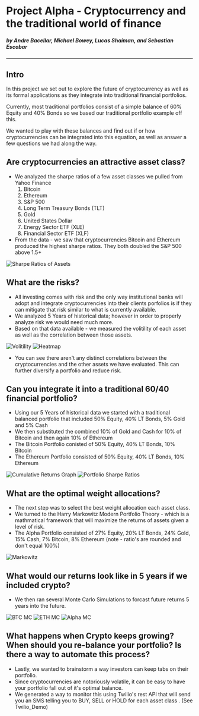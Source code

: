 # Project Alpha - Cryptocurrency and the traditional world of finance
##### by Andre Bacellar, Michael Bowey, Lucas Shaiman, and Sebastian Escobar
---

## Intro 
In this project we set out to explore the future of cryptocurrency as well as its formal applications as they integrate into traditional financial portfolios. 

Currently, most traditional portfolios consist of a simple balance of 60% Equity and 40% Bonds so we based our traditional portfolio example off this.

We wanted to play with these balances and find out if or how cryptocurrencies can be integrated into this equation, as well as answer a few questions we had along the way.


## Are cryptocurrencies an attractive asset class?
 * We analyzed the sharpe ratios of a few asset classes we pulled from Yahoo Finance
    1. Bitcoin
    2. Ethereum
    3. S&P 500
    4. Long Term Treasury Bonds (TLT)
    5. Gold
    6. United States Dollar
    7. Energy Sector ETF (XLE)
    8. Financial Sector ETF (XLF)
 * From the data - we saw that cryptocurrencies Bitcoin and Ethereum produced the highest sharpe ratios. They both doubled the S&P 500 above 1.5+

![Sharpe Ratios of Assets](images/sharpe_ratios_of_assets.png)


## What are the risks?
* All investing comes with risk and the only way institutional banks will adopt and integrate cryptocurrencies into their clients porfolios is if they can mitigate that risk similar to what is currently available.
* We analyzed 5 Years of historical data; however in order to properly analyze risk we would need much more.
* Based on that data available - we measured the volitility of each asset as well as the correlation between those assets.

![Volitility](images/volitility_graph.png)
![Heatmap](images/heatmap.png)
* You can see there aren't any distinct correlations between the cryptocurrencies and the other assets we have evaluated. This can further diversify a portfolio and reduce risk. 


## Can you integrate it into a traditional 60/40 financial portfolio?
* Using our 5 Years of historical data we started with a traditional balanced portfolio that included 50% Equity, 40% LT Bonds, 5% Gold and 5% Cash 
* We then substituted the combined 10% of Gold and Cash for 10% of Bitcoin and then again 10% of Ethereum
* The Bitcoin Portfolio conisted of 50% Equity, 40% LT Bonds, 10% Bitcoin
* The Ethereum Portfolio consisted of 50% Equity, 40% LT Bonds, 10% Ethereum


![Cumulative Returns Graph](images/cumulative_returns_graph.png)
![Portfolio Sharpe Ratios](images/portfolio_sharpe_ratios.png)



## What are the optimal weight allocations?
* The next step was to select the best weight allocation each asset class. 
* We turned to the Harry Markowitz Modern Portfolio Theory - which is a mathmatical framework that will maximize the returns of assets given a level of risk. 
* The Alpha Portfolio consisted of 27% Equity, 20% LT Bonds, 24% Gold, 15% Cash, 7% Bitcoin, 8% Ethereum (note - ratio's are rounded and don't equal 100%)


![Markowitz](images/markowitz.png)

## What would our returns look like in 5 years if we included crypto?
* We then ran several Monte Carlo Simulations to forcast future returns 5 years into the future. 

![BTC MC](images/btc_mc.png)
![ETH MC](images/eth_mc.png)
![Alpha MC](images/alpha_mc.png)


## What happens when Crypto keeps growing? When should you re-balance your portfolio? Is there a way to automate this process?

* Lastly, we wanted to brainstorm a way investors can keep tabs on their portfolio. 
* Since cryptocurrencies are notoriously volatile, it can be easy to have your portfolio fall out of it's optimal balance. 
* We generated a way to monitor this using Twilio's rest API that will send you an SMS telling you to BUY, SELL or HOLD for each asset class . (See Twilio_Demo)
